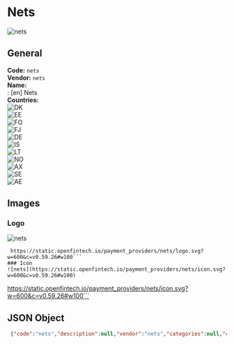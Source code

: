 # Nets 
![nets](https://static.openfintech.io/payment_providers/nets/logo.svg?w=600&c=v0.59.26#w100)  
## General 
**Code:** `nets`  
**Vendor:** `nets`  
**Name:**  
:	[en] Nets  
**Countries:**  
![DK](https://cdnjs.cloudflare.com/ajax/libs/flag-icon-css/3.3.0/flags/4x3/DK.svg#w24)  
![EE](https://cdnjs.cloudflare.com/ajax/libs/flag-icon-css/3.3.0/flags/4x3/EE.svg#w24)  
![FO](https://cdnjs.cloudflare.com/ajax/libs/flag-icon-css/3.3.0/flags/4x3/FO.svg#w24)  
![FJ](https://cdnjs.cloudflare.com/ajax/libs/flag-icon-css/3.3.0/flags/4x3/FJ.svg#w24)  
![DE](https://cdnjs.cloudflare.com/ajax/libs/flag-icon-css/3.3.0/flags/4x3/DE.svg#w24)  
![IS](https://cdnjs.cloudflare.com/ajax/libs/flag-icon-css/3.3.0/flags/4x3/IS.svg#w24)  
![LT](https://cdnjs.cloudflare.com/ajax/libs/flag-icon-css/3.3.0/flags/4x3/LT.svg#w24)  
![NO](https://cdnjs.cloudflare.com/ajax/libs/flag-icon-css/3.3.0/flags/4x3/NO.svg#w24)  
![AX](https://cdnjs.cloudflare.com/ajax/libs/flag-icon-css/3.3.0/flags/4x3/AX.svg#w24)  
![SE](https://cdnjs.cloudflare.com/ajax/libs/flag-icon-css/3.3.0/flags/4x3/SE.svg#w24)  
![AE](https://cdnjs.cloudflare.com/ajax/libs/flag-icon-css/3.3.0/flags/4x3/AE.svg#w24)  
 
## Images 
### Logo 
![nets](https://static.openfintech.io/payment_providers/nets/logo.svg?w=600&c=v0.59.26#w100)  
```
 https://static.openfintech.io/payment_providers/nets/logo.svg?w=600&c=v0.59.26#w100```  
### Icon 
![nets](https://static.openfintech.io/payment_providers/nets/icon.svg?w=600&c=v0.59.26#w100)  
```
 https://static.openfintech.io/payment_providers/nets/icon.svg?w=600&c=v0.59.26#w100```  
## JSON Object 
```json
 {"code":"nets","description":null,"vendor":"nets","categories":null,"countries":["DK","EE","FO","FJ","DE","IS","LT","NO","AX","SE","AE"],"payment_method":null,"payout_method":null,"metadata":{"about_payments_code":"nets"},"name":{"en":"Nets"}}```  
